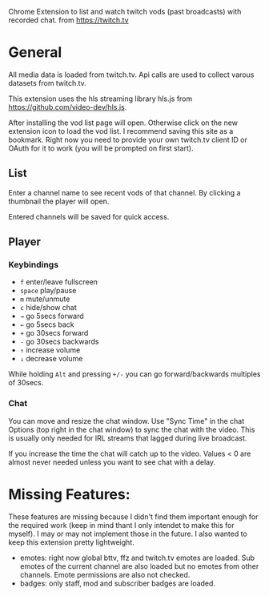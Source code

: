 Chrome Extension to list and watch twitch vods (past broadcasts) with recorded chat.
 from https://twitch.tv

# General
All media data is loaded from twitch.tv. Api calls are used to collect varous datasets from twitch.tv.

This extension uses the hls streaming library hls.js from https://github.com/video-dev/hls.js.

After installing the vod list page will open. Otherwise click on the new extension icon to load the vod list.
I recommend saving this site as a bookmark.
Right now you need to provide your own twitch.tv client ID or OAuth for it to work (you will be prompted on first start).

## List
Enter a channel name to see recent vods of that channel. By clicking a thumbnail the player will open.

Entered channels will be saved for quick access.

## Player

### Keybindings

* ```f``` enter/leave fullscreen
* ```space``` play/pause
* ```m``` mute/unmute
* ```c``` hide/show chat
* ```→``` go 5secs forward
* ```←``` go 5secs back
* ```+``` go 30secs forward
* ```-``` go 30secs backwards
* ```↑``` increase volume
* ```↓``` decrease volume

While holding ```Alt``` and pressing ```+/-``` you can go forward/backwards multiples of 30secs.

### Chat

You can move and resize the chat window.
Use "Sync Time" in the chat Options (top right in the chat window) to sync the chat with the video.
This is usually only needed for IRL streams that lagged during live broadcast.

If you increase the time the chat will catch up to the video.
Values < 0 are almost never needed unless you want to see chat with a delay.


# Missing Features:

These features are missing because I didn't find them important enough for the required work (keep in mind thant I only intendet to make this for myself). I may or may not implement those in the future. I also wanted to keep this extension pretty lightweight.

* emotes: right now global bttv, ffz and twitch.tv emotes are loaded. Sub emotes of the current channel are also loaded but no emotes from other channels. Emote permissions are also not checked.
* badges: only staff, mod and subscriber badges are loaded.
